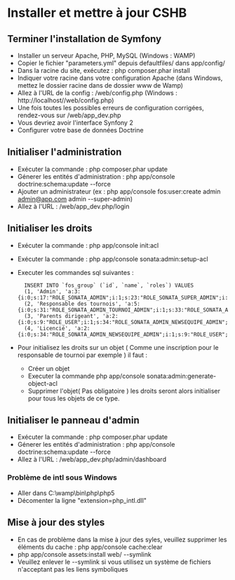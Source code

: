 # Installer et mettre à jour CSHB

## Terminer l'installation de Symfony

* Installer un serveur Apache, PHP, MySQL (Windows : WAMP)
* Copier le fichier "parameters.yml" depuis defaultfiles/ dans app/config/
* Dans la racine du site, exécutez : php composer.phar install
* Indiquer votre racine dans votre configuration Apache (dans Windows, mettez le dossier racine dans de dossier www de Wamp)
* Allez à l'URL de la config : <racine>/web/config.php (Windows : http://localhost/<dossierRacine>/web/config.php)
* Une fois toutes les possibles erreurs de configuration corrigées, rendez-vous sur <racine>/web/app_dev.php
* Vous devriez avoir l'interface Synfony 2
* Configurer votre base de données Doctrine

## Initialiser l'administration

* Exécuter la commande : php composer.phar update
* Génerer les entités d'administration : php app/console doctrine:schema:update --force
* Ajouter un administrateur (ex : php app/console fos:user:create admin admin@app.com admin --super-admin)
* Allez à l'URL : <racine>/web/app_dev.php/login

## Initialiser les droits

* Exécuter la commande : php app/console init:acl
* Exécuter la commande : php app/console sonata:admin:setup-acl
* Executer les commandes sql suivantes :


		INSERT INTO `fos_group` (`id`, `name`, `roles`) VALUES
		(1, 'Admin', 'a:3:{i:0;s:17:"ROLE_SONATA_ADMIN";i:1;s:23:"ROLE_SONATA_SUPER_ADMIN";i:2;s:16:"ROLE_SUPER_ADMIN";}'),
		(2, 'Responsable des tournois', 'a:5:{i:0;s:31:"ROLE_SONATA_ADMIN_TOURNOI_ADMIN";i:1;s:33:"ROLE_SONATA_ADMIN_CATEGORIE_ADMIN";i:2;s:28:"ROLE_SONATA_ADMIN_CLUB_ADMIN";i:3;s:34:"ROLE_SONATA_ADMIN_EQUIPECLUB_ADMIN";i:4;s:17:"ROLE_SONATA_ADMIN";}'),
		(3, 'Parents dirigeant', 'a:2:{i:0;s:9:"ROLE_USER";i:1;s:34:"ROLE_SONATA_ADMIN_NEWSEQUIPE_ADMIN";}'),
		(4, 'Licencié', 'a:2:{i:0;s:34:"ROLE_SONATA_ADMIN_NEWSEQUIPE_ADMIN";i:1;s:9:"ROLE_USER";}');
		
		

* Pour initialisez les droits sur un objet ( Comme une inscription pour le responsable de tournoi par exemple ) il faut :

	* Créer un objet 
	* Executer la commande php app/console sonata:admin:generate-object-acl
	* Supprimer l'objet( Pas obligatoire )
 les droits seront alors initialiser pour tous les objets de ce type.






## Initialiser le panneau d'admin

* Exécuter la commande : php composer.phar update
* Génerer les entités d'administration : php app/console doctrine:schema:update --force
* Allez à l'URL : <racine>/web/app_dev.php/admin/dashboard

### Problème de intl sous Windows

* Aller dans C:\wamp\bin\php\php5<version>
* Décomenter la ligne "extension=php_intl.dll"

## Mise à jour des styles

* En cas de problème dans la mise à jour des syles, veuillez supprimer les éléments du cache : php app/console cache:clear
* php app/console assets:install web/ --symlink
* Veuillez enlever le --symlink si vous utilisez un système de fichiers n'acceptant pas les liens symboliques